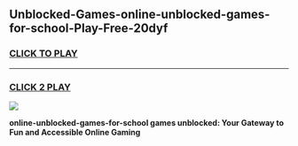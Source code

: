 
## Unblocked-Games-online-unblocked-games-for-school-Play-Free-20dyf
<h3>
<a href="https://premium76.site?title=online-unblocked-games-for-school&ref=09A">CLICK TO PLAY</a></h3>
<hr>

<h3>
<a href="https://premium76.site?title=online-unblocked-games-for-school&ref=09A">CLICK 2 PLAY</a>
  
</h3>

<a href="https://premium76.site?title=online-unblocked-games-for-school&ref=09A"><img src="https://clearcache.store/games.png"></a>


**online-unblocked-games-for-school games unblocked: Your Gateway to Fun and Accessible Online Gaming**
